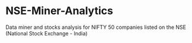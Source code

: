 # NSE-Miner-Analytics
Data miner and stocks analysis for NIFTY 50 companies listed on the NSE (National Stock Exchange - India)
